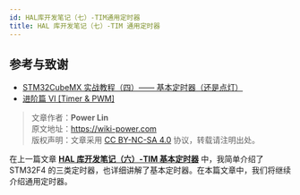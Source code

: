 ```yaml
---
id: HAL库开发笔记（七）-TIM通用定时器
title: HAL 库开发笔记（七）-TIM 通用定时器
---
```



## 参考与致谢

- [STM32CubeMX 实战教程（四）—— 基本定时器（还是点灯）](https://blog.csdn.net/weixin_43892323/article/details/104534920)
- [进阶篇 VI [Timer & PWM]](https://alchemicronin.github.io/posts/fd31d369/)

> 文章作者：**Power Lin**  
> 原文地址：<https://wiki-power.com>  
> 版权声明：文章采用 [CC BY-NC-SA 4.0](https://creativecommons.org/licenses/by/4.0/deed.zh) 协议，转载请注明出处。


在上一篇文章 [**HAL 库开发笔记（六）-TIM 基本定时器**](https://wiki-power.com/HAL%E5%BA%93%E5%BC%80%E5%8F%91%E7%AC%94%E8%AE%B0%EF%BC%88%E5%85%AD%EF%BC%89-TIM%E5%9F%BA%E6%9C%AC%E5%AE%9A%E6%97%B6%E5%99%A8) 中，我简单介绍了 STM32F4 的三类定时器，也详细讲解了基本定时器。在本篇文章中，我们将继续介绍通用定时器。